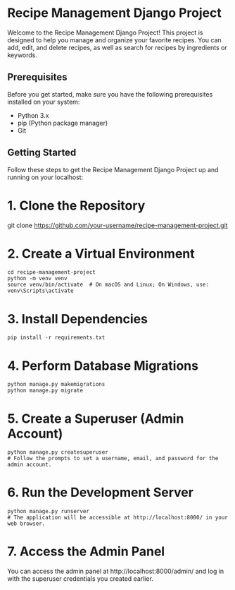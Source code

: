 # Recipe Management Django Project

Welcome to the Recipe Management Django Project! This project is designed to help you manage and organize your favorite recipes. You can add, edit, and delete recipes, as well as search for recipes by ingredients or keywords.

## Prerequisites

Before you get started, make sure you have the following prerequisites installed on your system:

- Python 3.x
- pip (Python package manager)
- Git

## Getting Started

Follow these steps to get the Recipe Management Django Project up and running on your localhost:

# 1. Clone the Repository
git clone https://github.com/your-username/recipe-management-project.git

# 2. Create a Virtual Environment
```
cd recipe-management-project
python -m venv venv
source venv/bin/activate  # On macOS and Linux; On Windows, use: venv\Scripts\activate
```


# 3. Install Dependencies
```
pip install -r requirements.txt
```

# 4. Perform Database Migrations
```
python manage.py makemigrations
python manage.py migrate
```
# 5. Create a Superuser (Admin Account)
```
python manage.py createsuperuser
# Follow the prompts to set a username, email, and password for the admin account.
```

# 6. Run the Development Server
```
python manage.py runserver
# The application will be accessible at http://localhost:8000/ in your web browser.
```
# 7. Access the Admin Panel
  You can access the admin panel at http://localhost:8000/admin/ and log in with the superuser credentials you created earlier.
